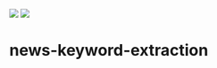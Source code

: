 <img src="https://img.shields.io/badge/Python-3776AB?style=for-the-badge&logo=Python&logoColor=white"> <img src="https://img.shields.io/badge/Neo4j-4581C3?style=for-the-badge&logo=Neo4j&logoColor=white">

# news-keyword-extraction
